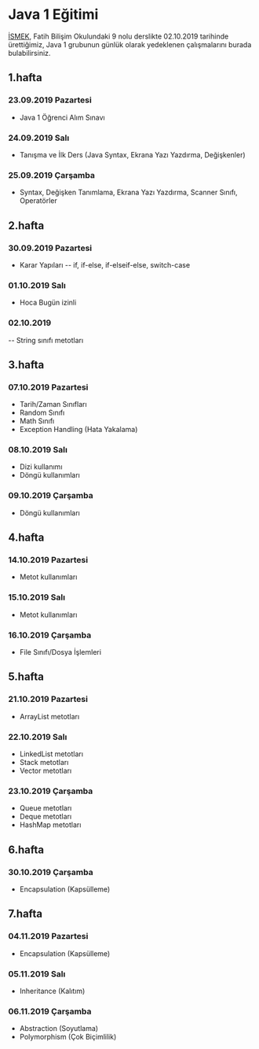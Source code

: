 



# Java 1 Eğitimi

[İSMEK](http://ismek.istanbul), Fatih Bilişim Okulundaki 9 nolu derslikte 02.10.2019 tarihinde ürettiğimiz, Java 1 grubunun günlük olarak yedeklenen çalışmalarını burada bulabilirsiniz.

## 1.hafta
### 23.09.2019 Pazartesi
- Java 1 Öğrenci Alım Sınavı
### 24.09.2019 Salı
- Tanışma ve İlk Ders (Java Syntax, Ekrana Yazı Yazdırma, Değişkenler)
### 25.09.2019 Çarşamba
- Syntax, Değişken Tanımlama, Ekrana Yazı Yazdırma, Scanner Sınıfı, Operatörler

## 2.hafta
### 30.09.2019 Pazartesi
- Karar Yapıları
-- if, if-else, if-elseif-else, switch-case
### 01.10.2019 Salı
- Hoca Bugün izinli
### 02.10.2019
-- String sınıfı metotları

## 3.hafta
### 07.10.2019 Pazartesi
- Tarih/Zaman Sınıfları
- Random Sınıfı
- Math Sınıfı
- Exception Handling (Hata Yakalama)

### 08.10.2019 Salı
- Dizi kullanımı
- Döngü kullanımları

### 09.10.2019 Çarşamba
- Döngü kullanımları

## 4.hafta
### 14.10.2019 Pazartesi
- Metot kullanımları
### 15.10.2019 Salı
- Metot kullanımları
### 16.10.2019 Çarşamba
- File Sınıfı/Dosya İşlemleri

## 5.hafta
### 21.10.2019 Pazartesi
- ArrayList metotları
### 22.10.2019 Salı
- LinkedList metotları
- Stack metotları
- Vector metotları
### 23.10.2019 Çarşamba
- Queue metotları
- Deque metotları
- HashMap metotları
## 6.hafta
### 30.10.2019 Çarşamba
- Encapsulation (Kapsülleme)
## 7.hafta
### 04.11.2019 Pazartesi
- Encapsulation (Kapsülleme)
### 05.11.2019 Salı
- Inheritance (Kalıtım)
### 06.11.2019 Çarşamba
- Abstraction (Soyutlama)
- Polymorphism (Çok Biçimlilik)

